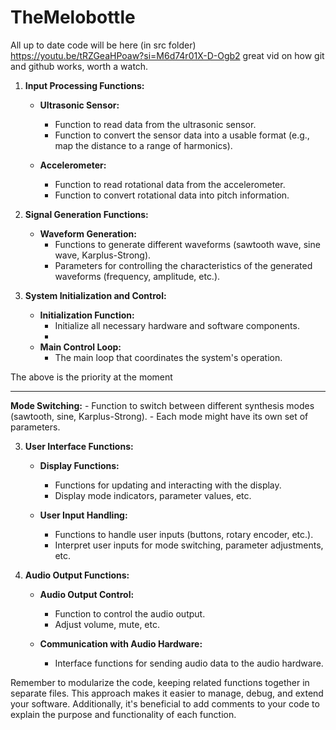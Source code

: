 # TheMelobottle


All up to date code will be here (in src folder)
https://youtu.be/tRZGeaHPoaw?si=M6d74r01X-D-Ogb2 great vid on how git and github works, worth a watch.


1. **Input Processing Functions:**
   - **Ultrasonic Sensor:**
     - Function to read data from the ultrasonic sensor.
     - Function to convert the sensor data into a usable format (e.g., map the distance to a range of harmonics).

   - **Accelerometer:**
     - Function to read rotational data from the accelerometer.
     - Function to convert rotational data into pitch information.

2. **Signal Generation Functions:**
   - **Waveform Generation:**
     - Functions to generate different waveforms (sawtooth wave, sine wave, Karplus-Strong).
     - Parameters for controlling the characteristics of the generated waveforms (frequency, amplitude, etc.).

  

5. **System Initialization and Control:**
   - **Initialization Function:**
     - Initialize all necessary hardware and software components.
     - 
   - **Main Control Loop:**
     - The main loop that coordinates the system's operation.

The above is the priority at the moment

 ---------------------------------------------------------------------------------------------------------------------------------------------------------

**Mode Switching:**
     - Function to switch between different synthesis modes (sawtooth, sine, Karplus-Strong).
     - Each mode might have its own set of parameters.


3. **User Interface Functions:**
   - **Display Functions:**
     - Functions for updating and interacting with the display.
     - Display mode indicators, parameter values, etc.

   - **User Input Handling:**
     - Functions to handle user inputs (buttons, rotary encoder, etc.).
     - Interpret user inputs for mode switching, parameter adjustments, etc.

4. **Audio Output Functions:**
   - **Audio Output Control:**
     - Function to control the audio output.
     - Adjust volume, mute, etc.

   - **Communication with Audio Hardware:**
     - Interface functions for sending audio data to the audio hardware.

   

Remember to modularize the code, keeping related functions together in separate files. This approach makes it easier to manage, debug, and extend your software. Additionally, it's beneficial to add comments to your code to explain the purpose and functionality of each function.
